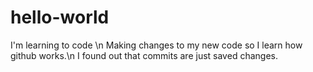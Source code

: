 # hello-world
I'm learning to code \n
Making changes to my new code so I learn how github works.\n
I found out that commits are just saved changes.
